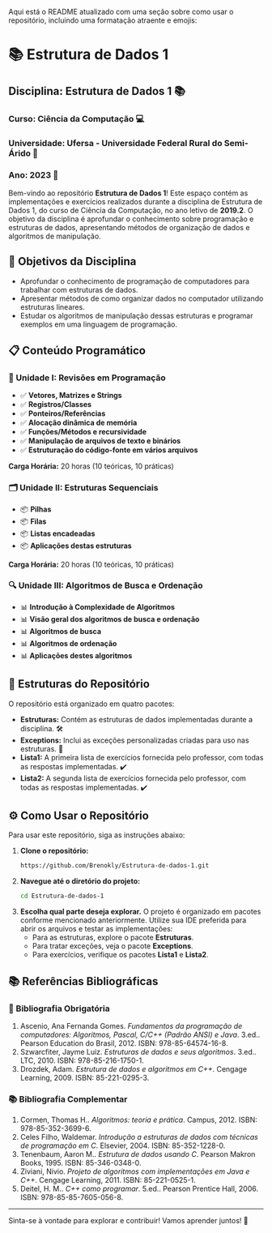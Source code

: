 Aqui está o README atualizado com uma seção sobre como usar o repositório, incluindo uma formatação atraente e emojis:

# 📚 Estrutura de Dados 1

## Disciplina: Estrutura de Dados 1 📚
### Curso: Ciência da Computação 💻
### Universidade: Ufersa - Universidade Federal Rural do Semi-Árido 🌱
### Ano: 2023 📅

Bem-vindo ao repositório **Estrutura de Dados 1**! Este espaço contém as implementações e exercícios realizados durante a disciplina de Estrutura de Dados 1, do curso de Ciência da Computação, no ano letivo de **2019.2**. O objetivo da disciplina é aprofundar o conhecimento sobre programação e estruturas de dados, apresentando métodos de organização de dados e algoritmos de manipulação.

## 🎯 Objetivos da Disciplina

- Aprofundar o conhecimento de programação de computadores para trabalhar com estruturas de dados.
- Apresentar métodos de como organizar dados no computador utilizando estruturas lineares.
- Estudar os algoritmos de manipulação dessas estruturas e programar exemplos em uma linguagem de programação.

## 📋 Conteúdo Programático

### 📝 Unidade I: Revisões em Programação
- ✅ **Vetores, Matrizes e Strings**
- ✅ **Registros/Classes**
- ✅ **Ponteiros/Referências**
- ✅ **Alocação dinâmica de memória**
- ✅ **Funções/Métodos e recursividade**
- ✅ **Manipulação de arquivos de texto e binários**
- ✅ **Estruturação do código-fonte em vários arquivos**

**Carga Horária:** 20 horas (10 teóricas, 10 práticas)

### 🗂️ Unidade II: Estruturas Sequenciais
- 📦 **Pilhas**
- 📦 **Filas**
- 📦 **Listas encadeadas**
- 📦 **Aplicações destas estruturas**

**Carga Horária:** 20 horas (10 teóricas, 10 práticas)

### 🔍 Unidade III: Algoritmos de Busca e Ordenação
- 📊 **Introdução à Complexidade de Algoritmos**
- 📊 **Visão geral dos algoritmos de busca e ordenação**
- 📊 **Algoritmos de busca**
- 📊 **Algoritmos de ordenação**
- 📊 **Aplicações destes algoritmos**

## 📂 Estruturas do Repositório

O repositório está organizado em quatro pacotes:

- **Estruturas:** Contém as estruturas de dados implementadas durante a disciplina. 🛠️
- **Exceptions:** Inclui as exceções personalizadas criadas para uso nas estruturas. 🚫
- **Lista1:** A primeira lista de exercícios fornecida pelo professor, com todas as respostas implementadas. ✔️
- **Lista2:** A segunda lista de exercícios fornecida pelo professor, com todas as respostas implementadas. ✔️

## ⚙️ Como Usar o Repositório

Para usar este repositório, siga as instruções abaixo:

1. **Clone o repositório:**
   ```bash
   https://github.com/Brenokly/Estrutura-de-dados-1.git
   ```
2. **Navegue até o diretório do projeto:**
   ```bash
   cd Estrutura-de-dados-1
   ```
3. **Escolha qual parte deseja explorar.** O projeto é organizado em pacotes conforme mencionado anteriormente. Utilize sua IDE preferida para abrir os arquivos e testar as implementações:
   - Para as estruturas, explore o pacote **Estruturas**.
   - Para tratar exceções, veja o pacote **Exceptions**.
   - Para exercícios, verifique os pacotes **Lista1** e **Lista2**.

## 📚 Referências Bibliográficas

### 📖 Bibliografia Obrigatória
1. Ascenio, Ana Fernanda Gomes. *Fundamentos da programação de computadores: Algoritmos, Pascal, C/C++ (Padrão ANSI) e Java*. 3.ed.. Pearson Education do Brasil, 2012. ISBN: 978-85-64574-16-8.
2. Szwarcfiter, Jayme Luiz. *Estruturas de dados e seus algoritmos*. 3.ed.. LTC, 2010. ISBN: 978-85-216-1750-1.
3. Drozdek, Adam. *Estrutura de dados e algoritmos em C++*. Cengage Learning, 2009. ISBN: 85-221-0295-3.

### 📚 Bibliografia Complementar
1. Cormen, Thomas H.. *Algoritmos: teoria e prática*. Campus, 2012. ISBN: 978-85-352-3699-6.
2. Celes Filho, Waldemar. *Introdução a estruturas de dados com técnicas de programação em C*. Elsevier, 2004. ISBN: 85-352-1228-0.
3. Tenenbaum, Aaron M.. *Estrutura de dados usando C*. Pearson Makron Books, 1995. ISBN: 85-346-0348-0.
4. Ziviani, Nivio. *Projeto de algoritmos com implementações em Java e C++*. Cengage Learning, 2011. ISBN: 85-221-0525-1.
5. Deitel, H. M.. *C++ como programar*. 5.ed.. Pearson Prentice Hall, 2006. ISBN: 978-85-85-7605-056-8.

---

Sinta-se à vontade para explorar e contribuir! Vamos aprender juntos! 🚀
```
